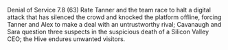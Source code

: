 Denial of Service
7.8 (63)
Rate
Tanner and the team race to halt a digital attack that has silenced the crowd and knocked the platform offline, forcing Tanner and Alex to make a deal with an untrustworthy rival; Cavanaugh and Sara question three suspects in the suspicious death of a Silicon Valley CEO; the Hive endures unwanted visitors. 